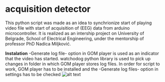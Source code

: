 # acquisition detector
This python script was made as an idea to synchrionize start of playing video file with start of acquisition of (EEG) data from arduino microcontroller.
It is realized as an intership project on University of Belgrade, School of Electrical Engineering, under the mentorship of professor PhD Nadica Miljković.

**Instalation**
-Generate log file- option in GOM player is used as an indicator that the video has started. watchodog python library is used to pick up changes in folder in which GOM player stores log files. In order for script to work, GOM player has to be installed and the -Generate log files- option in settings has to be checked
![alt text](http://prntscr.com/101xviy)

